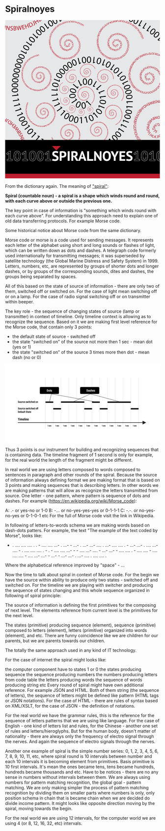 # Spiralnoyes

![](https://raw.githubusercontent.com/alexandrkirilov/kirilov_articles/master/unsorted/spiralnoyes/illustrations/spiralnoyes_001.png)

From the dictionary again. The meaning of ["spiral"](https://www.collinsdictionary.com/dictionary/english/spiral):

**Spiral (countable noun) - a spiral is a shape which winds round and round, with each curve above or outside the previous one.**

The key point in case of information is "something which winds round with each curve above". For understanding this approach need to explain one of old data transferring protocols. For example Morse code.

Some historical notice about Morse code from the same dictionary.

Morse code or morse is a code used for sending messages. It represents each letter of the alphabet using short and long sounds or flashes of light, which can be written down as dots and dashes. A telegraph code formerly used internationally for transmitting messages; it was superseded by satellite technology (the Global Marine Distress and Safety System) in 1999. Letters, numbers, etc, are represented by groups of shorter dots and longer dashes, or by groups of the corresponding sounds, dites and dashes, the groups being separated by spaces.

All of this based on the state of source of information - there are only two of them, switched off or switched on. For the case of light mean switching off or on a lamp. For the case of radio signal switching off or on transmitter within beeper.

The key role - the sequence of changing states of source (lamp or transmitter) in context of timeline. Only timeline context is allowing as to recognize the sequence. Based on it we are making first level reference for the Morse code, that contain only 3 points:

* the default state of source - switched off
* the state "switched on" of the source not more then 1 sec - mean dot (yes or 1)
* the state "switched on" of the source 3 times more then dot - mean dash (no or 0)

![](https://raw.githubusercontent.com/alexandrkirilov/kirilov_articles/master/unsorted/spiralnoyes/illustrations/spiralnoyes_002.png)

Thus 3 points is our instrument for building and recognizing sequences that is containing data. The timeline fragment of 1 second is only for example, for the real world the length of the fragment might be different.

In real world we are using letters composed to words composed to sentences in paragraph and other rounds of the spiral. Because the source of information always defining format we are making format that is based on 3 points and making sequences that is describing letters. In other words we are making patterns that will allow as recognize the letters transmitted from source. One letter - one pattern, where pattern is sequence of dots and dashes. For example (https://en.wikipedia.org/wiki/Morse_code):

A: .- or yes-no or 1-0
B: -... or no-yes-yes-yes or 0-1-1-1
C: -.-. or no-yes-no-yes or 0-1-0-1
etc
For the full of Morse code visit the link in Wikipedia.

In following of letters-to-words schema we are making words based on dash-dots patters. For example, the text "The example of the text coded by Morse", looks like: 

- . .... .... .... . . - .... .... ...- . ...- - ...- . ...- ...- .... . ...- .... .... . - ...- ...- . .... ...- .... - . .... .... .... . - . - .... .... ...- - - .... ...- .... - ...- ...- - .... .... . - .... .... - .... .... .... - .... ...- ...- - ...- - ...- ...- . ...- .... . .... .... .

Where the alphabetical reference improved by "space" - ...

Now the time to talk about spiral in context of Morse code. For the begin we have the source within ability to produce only two states - switched off and switched on. For the timeline we are playing with switcher and producing the sequence of states changing and this whole sequence organized in following of spiral principle:

The source of information is defining the first primitives for the composing of next level. The elements reference from current level is the primitives for the next level.

The states (primitive) producing sequence (element), sequence (primitive) composed to letters (element), letters (primitive) organized into words (element), and etc. There are funny coincidence like we are children for our parents, but we are parents towards our children.

The totally the same approach used in any kind of IT technology.

For the case of internet the spiral might looks like:

the computer component have to states 1 or 0
the states producing sequence
the sequence producing numbers
the numbers producing letters from code table
the letters producing words
the sequence of words producing string
etc
Every round of spiral might have own additional reference. For example JSON and HTML. Both of them string (the sequence of letters), the sequence of letters might be defined like pattern (HTML tags or JSON notations). For the case of HTML - there are rules of syntax based on XML/XSLT, for the case of JSON - the definition of notations.

For the real world we have the grammar rules, this is the reference for the sequence of letters patterns that we are using like language. For the case of English - one kind of letters list and rules, for the Chinese - another one set of rules and letters/hieroglyphs. But for the human body, doesn't matter of nationality - there are always only the frequency of electro signal through the nerves. And again the sequence of electro signals through the nerves.

Another one example of spiral is the simple number series: 0, 1, 2, 3, 4, 5, 6, 7, 8, 9, 10, 11, etc, where spiral round is 10 intervals between number and each 10 intervals it is becoming element from primitives. Basis primitive is 10 first intervals. It's mean the ones became tens, tens became hundreds, hundreds became thousands and etc. Have to be notices - there are no any sense in numbers without intervals between them. We are always using numbers for pattern matching recognition, the global goal - pattern matching. We are only making simpler the process of pattern matching recognition by dividing them on smaller parts where numbers is only, only position schema in chain that is became chain when we are decided do divide income pattern. It might looks like opposite direction moving by the spiral, moving towards the begin.

For the real world we are using 12 intervals, for the computer world we are using 4 (or 8, 12, 16, 32, etc) intervals.